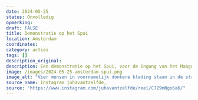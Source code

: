 ```yaml
---
date: 2024-05-25
status: Onvolledig
opmerking: 
draft: FALSE
title: Demonstratie op het Spui
location: Amsterdam
coordinates: 
category: acties
tags: []
description_original: 
description: Een demonstratie op het Spui, voor de ingang van het Maagdenhuis. In de regen worden er toespraken gehouden en leuzen geroepen. Dan vertrekt de groep in een mars.
image: /images/2024-05-25-amsterdam-spui.png
image_alt: "Vier mensen in voornamelijk donkere kleding staan in de stromende regen op de kinderkoppenstraat voor een fietsstalplaats, voor een historisch bakstenen gebouw met hoge boogramen. Aan de linkerzijde staan twee personen onder een zwarte paraplu: één met een megafoon en een apparaat in de hand, de ander houdt een leeg wit blad en de paraplu vast. De andere twee personen houden een zwarte banner vast met daarop in rode, witte en groene letters de tekst (in het Engels) 'Bevrijd Palestina', samen met een geroteerde Palestijnse vlag. "
source_name: Instagram juhavantzelfde, 
source: "https://www.instagram.com/juhavantzelfde/reel/C7Z9mNgo6a6/"
---
```

